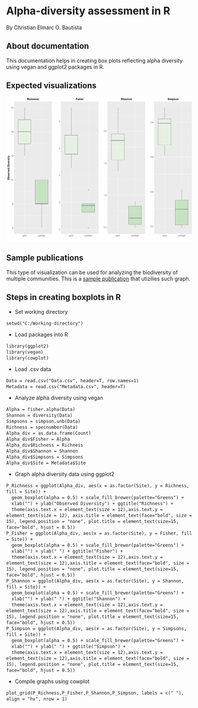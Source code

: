 # Alpha-diversity assessment in R 
By Christian Elmarc O. Bautista

## About documentation
This documentation helps in creating box plots reflecting alpha diversity using vegan and ggplot2 packages in R.

## Expected visualizations
![Sample of a alpha diversity boxplot](https://raw.githubusercontent.com/JulienSimonin/Best-Project/refs/heads/main/Sample%20Photo.jpg)

## Sample publications
This type of visualization can be used for analyzing the biodiversity of multiple communities. This is a [sample publication](https://smujo.id/biodiv/article/view/13590) that utizilies such graph.

## Steps in creating boxplots in R
- Set working directory
```
setwd("C:/Working-directory")
```
- Load packages into R
```
library(ggplot2)
library(vegan)
library(cowplot)
```
- Load .csv data
```
Data = read.csv("Data.csv", header=T, row.names=1)
Metadata = read.csv("Metadata.csv", header=T)
```
- Analyze alpha diversity using vegan
```Count = apply(Data,1,sum)
Alpha = fisher.alpha(Data)
Shannon = diversity(Data)
Simpsons = simpson.unb(Data)
Richness = specnumber(Data)
Alpha_div = as.data.frame(Count)
Alpha_div$Fisher = Alpha
Alpha_div$Richness = Richness
Alpha_div$Shannon = Shannon
Alpha_div$Simpsons = Simpsons
Alpha_div$Site = Metadata$Site
```
- Graph alpha diversity data using ggplot2
```
P_Richness = ggplot(Alpha_div, aes(x = as.factor(Site), y = Richness, fill = Site)) + 
  geom_boxplot(alpha = 0.5) + scale_fill_brewer(palette="Greens") +
  xlab("") + ylab("Observed Diversity") + ggtitle("Richness") + 
  theme(axis.text.x = element_text(size = 12),axis.text.y = element_text(size = 12), axis.title = element_text(face="bold", size = 15), legend.position = "none", plot.title = element_text(size=15, face="bold", hjust = 0.5))
P_Fisher = ggplot(Alpha_div, aes(x = as.factor(Site), y = Fisher, fill = Site)) + 
  geom_boxplot(alpha = 0.5) + scale_fill_brewer(palette="Greens") +
  xlab("") + ylab(" ") + ggtitle("Fisher") + 
  theme(axis.text.x = element_text(size = 12),axis.text.y = element_text(size = 12),axis.title = element_text(face="bold", size = 15), legend.position = "none", plot.title = element_text(size=15, face="bold", hjust = 0.5))
P_Shannon = ggplot(Alpha_div, aes(x = as.factor(Site), y = Shannon, fill = Site)) + 
  geom_boxplot(alpha = 0.5) + scale_fill_brewer(palette="Greens") +
  xlab("") + ylab(" ") + ggtitle("Shannon") + 
  theme(axis.text.x = element_text(size = 12),axis.text.y = element_text(size = 12),axis.title = element_text(face="bold", size = 15), legend.position = "none", plot.title = element_text(size=15, face="bold", hjust = 0.5))
P_Simpson = ggplot(Alpha_div, aes(x = as.factor(Site), y = Simpsons, fill = Site)) + 
  geom_boxplot(alpha = 0.5) + scale_fill_brewer(palette="Greens") +
  xlab("") + ylab(" ") + ggtitle("Simpson") + 
  theme(axis.text.x = element_text(size = 12),axis.text.y = element_text(size = 12),axis.title = element_text(face="bold", size = 15), legend.position = "none", plot.title = element_text(size=15, face="bold", hjust = 0.5))
```
- Compile graphs using cowplot
```
plot_grid(P_Richness,P_Fisher,P_Shannon,P_Simpson, labels = c(" "), align = "hv", nrow = 1)
```
